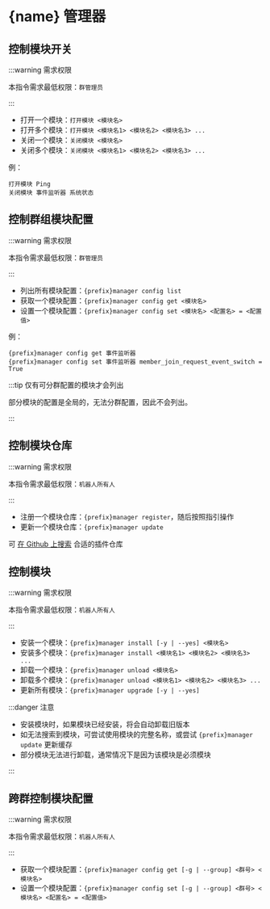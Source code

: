 # {name} 管理器

## 控制模块开关

:::warning 需求权限

本指令需求最低权限：`群管理员`

:::

* 打开一个模块：`打开模块 <模块名>`
* 打开多个模块：`打开模块 <模块名1> <模块名2> <模块名3> ...`
* 关闭一个模块：`关闭模块 <模块名>`
* 关闭多个模块：`关闭模块 <模块名1> <模块名2> <模块名3> ...`

例：
```text
打开模块 Ping
关闭模块 事件监听器 系统状态
```

## 控制群组模块配置

:::warning 需求权限

本指令需求最低权限：`群管理员`

:::

* 列出所有模块配置：`{prefix}manager config list`
* 获取一个模块配置：`{prefix}manager config get <模块名>`
* 设置一个模块配置：`{prefix}manager config set <模块名> <配置名> = <配置值>`

例：
```text
{prefix}manager config get 事件监听器
{prefix}manager config set 事件监听器 member_join_request_event_switch = True
```

:::tip 仅有可分群配置的模块才会列出

部分模块的配置是全局的，无法分群配置，因此不会列出。

:::

## 控制模块仓库

:::warning 需求权限

本指令需求最低权限：`机器人所有人`

:::

* 注册一个模块仓库：`{prefix}manager register`，随后按照指引操作
* 更新一个模块仓库：`{prefix}manager update`

可 [在 Github 上搜索](https://github.com/search?q=EricPlugins) 合适的插件仓库

## 控制模块

:::warning 需求权限

本指令需求最低权限：`机器人所有人`

:::

* 安装一个模块：`{prefix}manager install [-y | --yes] <模块名>`
* 安装多个模块：`{prefix}manager install <模块名1> <模块名2> <模块名3> ...`
* 卸载一个模块：`{prefix}manager unload <模块名>`
* 卸载多个模块：`{prefix}manager unload <模块名1> <模块名2> <模块名3> ...`
* 更新所有模块：`{prefix}manager upgrade [-y | --yes]`

:::danger 注意

* 安装模块时，如果模块已经安装，将会自动卸载旧版本
* 如无法搜索到模块，可尝试使用模块的完整名称，或尝试 `{prefix}manager update` 更新缓存
* 部分模块无法进行卸载，通常情况下是因为该模块是必须模块

:::

## 跨群控制模块配置

:::warning 需求权限

本指令需求最低权限：`机器人所有人`

:::

* 获取一个模块配置：`{prefix}manager config get [-g | --group] <群号> <模块名>`
* 设置一个模块配置：`{prefix}manager config set [-g | --group] <群号> <模块名> <配置名> = <配置值>`
